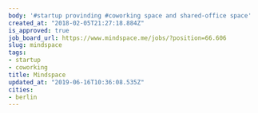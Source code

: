 ```yaml
---
body: '#startup provinding #coworking space and shared-office space'
created_at: "2018-02-05T21:27:18.884Z"
is_approved: true
job_board_url: https://www.mindspace.me/jobs/?position=66.606
slug: mindspace
tags:
- startup
- coworking
title: Mindspace
updated_at: "2019-06-16T10:36:08.535Z"
cities:
- berlin
---
```

